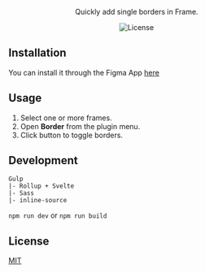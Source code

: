 <p align="center">Quickly add single borders in Frame.</p>
<p align="center"><img src="https://img.shields.io/badge/license-MIT-blue.svg?style=flat" alt="License"></p>


## Installation
You can install it through the Figma App [here](https://www.figma.com/c/plugin/740014625507871586/Border)


## Usage
1. Select one or more frames.
2. Open **Border** from the plugin menu.
3. Click button to toggle borders.


## Development
```
Gulp
|- Rollup + Svelte
|- Sass
|- inline-source
```

```npm run dev```
or
```npm run build```


## License
[MIT](http://opensource.org/licenses/MIT)
